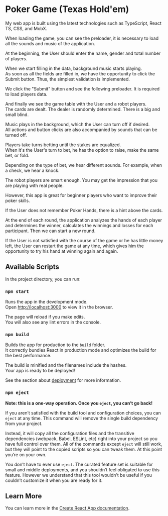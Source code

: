 # Poker Game (Texas Hold'em)

My web app is built using the latest technologies such as TypeScript, React TS, CSS, and MobX.

When loading the game, you can see the preloader, it is necessary to load all the sounds and music of the application.

At the beginning, the User should enter the name, gender and total number of players.

When we start filling in the data, background music starts playing.\
As soon as all the fields are filled in, we have the opportunity to click the Submit button. Thus, the simplest validation is implemented.

We click the "Submit" button and see the following preloader. It is required to load players data.

And finally we see the game table with the User and a robot players.\
The cards are dealt. The dealer is randomly determined. There is a big and small blind.

Music plays in the background, which the User can turn off if desired.\
All actions and button clicks are also accompanied by sounds that can be turned off.

Players take turns betting until the stakes are equalized.\
When it's the User's turn to bet, he has the option to raise, make the same bet, or fold.

Depending on the type of bet, we hear different sounds. For example, when a check, we hear a knock.

The robot players are smart enough. You may get the impression that you are playing with real people.

However, this app is great for beginner players who want to improve their poker skills.

If the User does not remember Poker Hands, there is a hint above the cards.

At the end of each round, the application analyzes the hands of each player and determines the winner, calculates the winnings and losses for each participant.
Then we can start a new round.

If the User is not satisfied with the course of the game or he has little money left, the User can restart the game at any time, which gives him the opportunity to try his hand at winning again and again.

## Available Scripts

In the project directory, you can run:

### `npm start`

Runs the app in the development mode.\
Open [http://localhost:3000](http://localhost:3000) to view it in the browser.

The page will reload if you make edits.\
You will also see any lint errors in the console.

### `npm build`

Builds the app for production to the `build` folder.\
It correctly bundles React in production mode and optimizes the build for the best performance.

The build is minified and the filenames include the hashes.\
Your app is ready to be deployed!

See the section about [deployment](https://facebook.github.io/create-react-app/docs/deployment) for more information.

### `npm eject`

**Note: this is a one-way operation. Once you `eject`, you can’t go back!**

If you aren’t satisfied with the build tool and configuration choices, you can `eject` at any time. This command will remove the single build dependency from your project.

Instead, it will copy all the configuration files and the transitive dependencies (webpack, Babel, ESLint, etc) right into your project so you have full control over them. All of the commands except `eject` will still work, but they will point to the copied scripts so you can tweak them. At this point you’re on your own.

You don’t have to ever use `eject`. The curated feature set is suitable for small and middle deployments, and you shouldn’t feel obligated to use this feature. However we understand that this tool wouldn’t be useful if you couldn’t customize it when you are ready for it.

## Learn More

You can learn more in the [Create React App documentation](https://facebook.github.io/create-react-app/docs/getting-started).